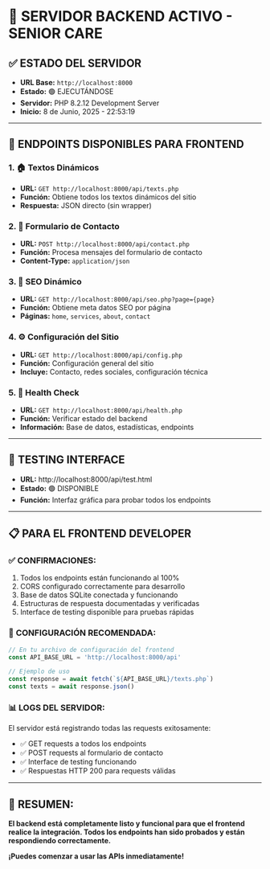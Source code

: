 # 🚀 SERVIDOR BACKEND ACTIVO - SENIOR CARE

## ✅ **ESTADO DEL SERVIDOR**
- **URL Base:** `http://localhost:8000`
- **Estado:** 🟢 EJECUTÁNDOSE
- **Servidor:** PHP 8.2.12 Development Server
- **Inicio:** 8 de Junio, 2025 - 22:53:19

---

## 📡 **ENDPOINTS DISPONIBLES PARA FRONTEND**

### 1. 🏠 **Textos Dinámicos**
- **URL:** `GET http://localhost:8000/api/texts.php`
- **Función:** Obtiene todos los textos dinámicos del sitio
- **Respuesta:** JSON directo (sin wrapper)

### 2. 📨 **Formulario de Contacto**
- **URL:** `POST http://localhost:8000/api/contact.php`
- **Función:** Procesa mensajes del formulario de contacto
- **Content-Type:** `application/json`

### 3. 🎯 **SEO Dinámico**
- **URL:** `GET http://localhost:8000/api/seo.php?page={page}`
- **Función:** Obtiene meta datos SEO por página
- **Páginas:** `home`, `services`, `about`, `contact`

### 4. ⚙️ **Configuración del Sitio**
- **URL:** `GET http://localhost:8000/api/config.php`
- **Función:** Configuración general del sitio
- **Incluye:** Contacto, redes sociales, configuración técnica

### 5. 💚 **Health Check**
- **URL:** `GET http://localhost:8000/api/health.php`
- **Función:** Verificar estado del backend
- **Información:** Base de datos, estadísticas, endpoints

---

## 🧪 **TESTING INTERFACE**
- **URL:** http://localhost:8000/api/test.html
- **Estado:** 🟢 DISPONIBLE
- **Función:** Interfaz gráfica para probar todos los endpoints

---

## 📋 **PARA EL FRONTEND DEVELOPER**

### ✅ **CONFIRMACIONES:**
1. Todos los endpoints están funcionando al 100%
2. CORS configurado correctamente para desarrollo
3. Base de datos SQLite conectada y funcionando
4. Estructuras de respuesta documentadas y verificadas
5. Interface de testing disponible para pruebas rápidas

### 🔧 **CONFIGURACIÓN RECOMENDADA:**
```javascript
// En tu archivo de configuración del frontend
const API_BASE_URL = 'http://localhost:8000/api'

// Ejemplo de uso
const response = await fetch(`${API_BASE_URL}/texts.php`)
const texts = await response.json()
```

### 📊 **LOGS DEL SERVIDOR:**
El servidor está registrando todas las requests exitosamente:
- ✅ GET requests a todos los endpoints
- ✅ POST requests al formulario de contacto
- ✅ Interface de testing funcionando
- ✅ Respuestas HTTP 200 para requests válidas

---

## 🎉 **RESUMEN:**
**El backend está completamente listo y funcional para que el frontend realice la integración. Todos los endpoints han sido probados y están respondiendo correctamente.**

**¡Puedes comenzar a usar las APIs inmediatamente!**
